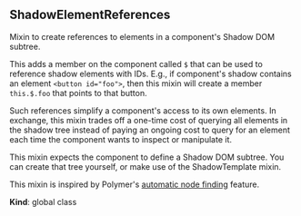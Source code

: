 <a name="ShadowElementReferences"></a>
## ShadowElementReferences
Mixin to create references to elements in a component's Shadow
DOM subtree.

This adds a member on the component called `$` that can be used to reference
shadow elements with IDs. E.g., if component's shadow contains an element
`<button id="foo">`, then this mixin will create a member `this.$.foo` that
points to that button.

Such references simplify a component's access to its own elements. In
exchange, this mixin trades off a one-time cost of querying all elements in
the shadow tree instead of paying an ongoing cost to query for an element
each time the component wants to inspect or manipulate it.

This mixin expects the component to define a Shadow DOM subtree. You can
create that tree yourself, or make use of the ShadowTemplate mixin.

This mixin is inspired by Polymer's [automatic
node finding](https://www.polymer-project.org/1.0/docs/devguide/local-dom.html#node-finding)
feature.

**Kind**: global class  
